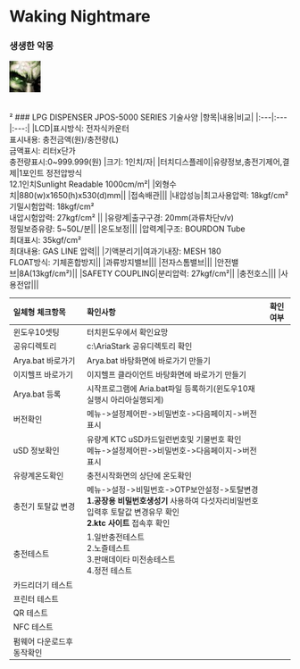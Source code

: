 # Waking Nightmare

### 생생한 악몽
![생생한악몽](./res/생생한악몽.png)

<!-- <img src="./res/생생한악몽.png" width="200" height="200"> -->
<br/>
²
### LPG DISPENSER JPOS-5000 SERIES 기술사양
|항목|내용|비교|
|:---|:---|:---:|
|LCD|표시방식: 전자식카운터<br>표시내용: 충전금액(원)/충전량(L)<br>금액표시: 리터x단가<br>충전량표시:0~999.999(원) |크기: 1인치/자|
|터치디스플레이|유량정보,충전기제어,결제|1포인트 정전압방식<br>12.1인치Sunlight Readable 1000cm/m²|
|외형수치|880(w)x1650(h)x530(d)mm||
|접속배관|||
|내압성능|최고사용압력: 18kgf/cm²<br>기밀시험압력: 18kgf/cm²<br>내압시험압력: 27kgf/cm² ||
|유량계|출구구경: 20mm(과류차단v/v)<br>정밀보증유량: 5~50L/분||
|온도보정|||
|압력계|구조: BOURDON Tube<br>최대표시: 35kgf/cm²<br>최대내용: GAS LINE 압력||
|기액분리기|여과기내장: MESH 180<br>FLOAT방식: 기체혼합방지||
|과류방지밸브|||
|전자스톰밸브|||
|안전밸브|8A(13kgf/cm²)||
|SAFETY COUPLING|분리압력: 27kgf/cm²||
|충전호스|||
|사용전압|||

<br/>



|일체형 체크항목|확인사항|확인여부|
|:---|:---|:---:|
|윈도우10셋팅|터치윈도우에서 확인요망||
|공유디렉토리| c:\AriaStark 공유디렉토리 확인||
|Arya.bat 바로가기|Arya.bat 바탕화면에 바로가기 만들기||
|이지헬프 바로가기|이지헬프 클라이언트 바탕화면에 바로가기 만들기||
|Arya.bat 등록|시작프로그램에 Aria.bat파일 등록하기(윈도우10재실행시 아리아실행되게)||
|버전확인|메뉴->설정제어판->비밀번호->다음페이지->버전표시 || 
|uSD 정보확인|유량계 KTC uSD카드일련번호및 기물번호 확인<br>메뉴->설정제어판->비밀번호->다음페이지->버전표시 ||   
|유량계온도확인|충전시작화면의 상단에 온도확인||
|충전기 토탈값 변경|메뉴->설정->비밀번호->OTP보안설정->토탈변경<br>**1.공장용 비밀번호생성기** 사용하여 다섯자리비밀번호입력후 토탈값 변경유무 확인<br>**2.ktc 사이트** 접속후 확인  ||
|충전테스트|1.일반충전테스트<br>2.노즐테스트<br>3.판매데이타 미전송테스트<br>4.정전 테스트||
|카드리더기 테스트|||
|프린터 테스트|||
|QR 테스트|||
|NFC 테스트|||
|펌웨어 다운로드후 동작확인|||